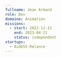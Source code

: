 ```yaml
---
fullname: Jean Armand
role: Dev
domaine: Animation
missions:
  - start: 2022-11-12
    end: 2023-04-21
    status: independent
startups:
  - AidESS-Relance
---
```


